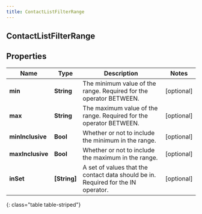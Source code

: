 ```yaml
---
title: ContactListFilterRange
---
```

## ContactListFilterRange

## Properties

|Name | Type | Description | Notes|
|------------ | ------------- | ------------- | -------------|
| **min** | **String** | The minimum value of the range. Required for the operator BETWEEN. | [optional] |
| **max** | **String** | The maximum value of the range. Required for the operator BETWEEN. | [optional] |
| **minInclusive** | **Bool** | Whether or not to include the minimum in the range. | [optional] |
| **maxInclusive** | **Bool** | Whether or not to include the maximum in the range. | [optional] |
| **inSet** | **[String]** | A set of values that the contact data should be in. Required for the IN operator. | [optional] |
{: class="table table-striped"}


